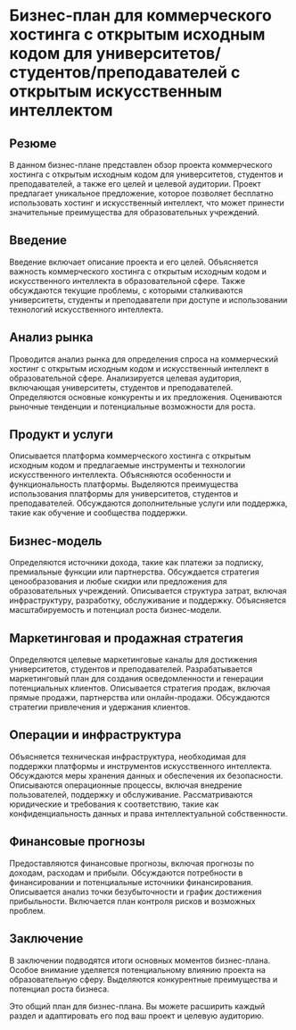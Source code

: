 # Бизнес-план для коммерческого хостинга с открытым исходным кодом для университетов/студентов/преподавателей с открытым искусственным интеллектом

## Резюме

В данном бизнес-плане представлен обзор проекта коммерческого хостинга с открытым исходным кодом для университетов, студентов и преподавателей, а также его целей и целевой аудитории. Проект предлагает уникальное предложение, которое позволяет бесплатно использовать хостинг и искусственный интеллект, что может принести значительные преимущества для образовательных учреждений.

## Введение

Введение включает описание проекта и его целей. Объясняется важность коммерческого хостинга с открытым исходным кодом и искусственного интеллекта в образовательной сфере. Также обсуждаются текущие проблемы, с которыми сталкиваются университеты, студенты и преподаватели при доступе и использовании технологий искусственного интеллекта.

## Анализ рынка

Проводится анализ рынка для определения спроса на коммерческий хостинг с открытым исходным кодом и искусственный интеллект в образовательной сфере. Анализируется целевая аудитория, включающая университеты, студентов и преподавателей. Определяются основные конкуренты и их предложения. Оцениваются рыночные тенденции и потенциальные возможности для роста.

## Продукт и услуги

Описывается платформа коммерческого хостинга с открытым исходным кодом и предлагаемые инструменты и технологии искусственного интеллекта. Объясняются особенности и функциональность платформы. Выделяются преимущества использования платформы для университетов, студентов и преподавателей. Обсуждаются дополнительные услуги или поддержка, такие как обучение и сообщества поддержки.

## Бизнес-модель

Определяются источники дохода, такие как платежи за подписку, премиальные функции или партнерства. Обсуждается стратегия ценообразования и любые скидки или предложения для образовательных учреждений. Описывается структура затрат, включая инфраструктуру, разработку, обслуживание и поддержку. Объясняется масштабируемость и потенциал роста бизнес-модели.

## Маркетинговая и продажная стратегия

Определяются целевые маркетинговые каналы для достижения университетов, студентов и преподавателей. Разрабатывается маркетинговый план для создания осведомленности и генерации потенциальных клиентов. Описывается стратегия продаж, включая прямые продажи, партнерства или онлайн-продажи. Обсуждаются стратегии привлечения и удержания клиентов.

## Операции и инфраструктура

Объясняется техническая инфраструктура, необходимая для поддержки платформы и инструментов искусственного интеллекта. Обсуждаются меры хранения данных и обеспечения их безопасности. Описываются операционные процессы, включая внедрение пользователей, поддержку и обслуживание. Рассматриваются юридические и требования к соответствию, такие как конфиденциальность данных и права интеллектуальной собственности.

## Финансовые прогнозы

Предоставляются финансовые прогнозы, включая прогнозы по доходам, расходам и прибыли. Обсуждаются потребности в финансировании и потенциальные источники финансирования. Описывается анализ точки безубыточности и график достижения прибыльности. Включается план контроля рисков и возможных проблем.

## Заключение

В заключении подводятся итоги основных моментов бизнес-плана. Особое внимание уделяется потенциальному влиянию проекта на образовательную сферу. Выделяются конкурентные преимущества и потенциал роста бизнеса.

Это общий план для бизнес-плана. Вы можете расширить каждый раздел и адаптировать его под ваш проект и целевую аудиторию.
